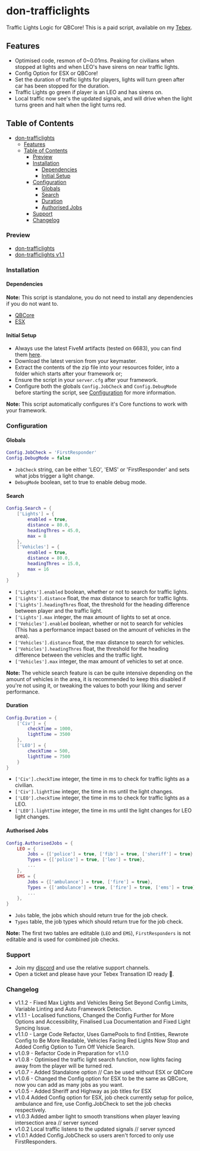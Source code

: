 # don-trafficlights

Traffic Lights Logic for QBCore! This is a paid script, available on my [Tebex](https://dons-developments.tebex.io/package/5370160).

## Features

- Optimised code, resmon of 0~0.01ms. Peaking for civilians when stopped at lights and when LEO's have sirens on near traffic lights.
- Config Option for ESX or QBCore!
- Set the duration of traffic lights for players, lights will turn green after car has been stopped for the duration.
- Traffic Lights go green if player is an LEO and has sirens on.
- Local traffic now see's the updated signals, and will drive when the light turns green and halt when the light turns red.

## Table of Contents

- [don-trafficlights](#don-trafficlights)
  - [Features](#features)
  - [Table of Contents](#table-of-contents)
    - [Preview](#preview)
    - [Installation](#installation)
      - [Dependencies](#dependencies)
      - [Initial Setup](#initial-setup)
    - [Configuration](#configuration)
      - [Globals](#globals)
      - [Search](#search)
      - [Duration](#duration)
      - [Authorised Jobs](#authorised-jobs)
    - [Support](#support)
    - [Changelog](#changelog)

### Preview

- [don-trafficlights](https://www.youtube.com/watch?v=xx_WiEObrHk)
- [don-trafficlights v1.1](https://streamable.com/1a4gll)

### Installation

#### Dependencies

**Note:** This script is standalone, you do not need to install any dependencies if you do not want to.

- [QBCore](https://github.com/qbcore-framework/qb-core)
- [ESX](https://github.com/esx-framework/esx-legacy)

#### Initial Setup

- Always use the latest FiveM artifacts (tested on 6683), you can find them [here](https://runtime.fivem.net/artifacts/fivem/build_server_windows/master/).
- Download the latest version from your keymaster.
- Extract the contents of the zip file into your resources folder, into a folder which starts after your framework or;
- Ensure the script in your `server.cfg` after your framework.
- Configure both the globals `Config.JobCheck` and `Config.DebugMode` before starting the script, see [Configuration](#configuration) for more information.

**Note:** This script automatically configures it's Core functions to work with your framework.

### Configuration

#### Globals

```lua
Config.JobCheck = 'FirstResponder'
Config.DebugMode = false
```

- `JobCheck` string, can be either 'LEO', 'EMS' or 'FirstResponder' and sets what jobs trigger a light change.
- `DebugMode` boolean, set to true to enable debug mode.

#### Search

```lua
Config.Search = {
    ['Lights'] = {
        enabled = true,
        distance = 80.0,
        headingThres = 45.0,
        max = 8
    },
    ['Vehicles'] = {
        enabled = true,
        distance = 80.0,
        headingThres = 15.0,
        max = 16
    }
}
```

- `['Lights'].enabled` boolean, whether or not to search for traffic lights.
- `['Lights'].distance` float, the max distance to search for traffic lights.
- `['Lights'].headingThres` float, the threshold for the heading difference between player and the traffic light.
- `['Lights'].max` integer, the max amount of lights to set at once.
- `['Vehicles'].enabled` boolean, whether or not to search for vehicles (This has a performance impact based on the amount of vehicles in the area).
- `['Vehicles'].distance` float, the max distance to search for vehicles.
- `['Vehicles'].headingThres` float, the threshold for the heading difference between the vehicles and the traffic light.
- `['Vehicles'].max` integer, the max amount of vehicles to set at once.
  
**Note:** The vehicle search feature is can be quite intensive depending on the amount of vehicles in the area, it is recommended to keep this disabled if you're not using it, or tweaking the values to both your liking and server performance.

#### Duration

```lua
Config.Duration = {
    ['Civ'] = {
        checkTime = 1000,
        lightTime = 3500
    },
    ['LEO'] = {
        checkTime = 500,
        lightTime = 7500
    }
}
```

- `['Civ'].checkTime` integer, the time in ms to check for traffic lights as a civilian.
- `['Civ'].lightTime` integer, the time in ms until the light changes.
- `['LEO'].checkTime` integer, the time in ms to check for traffic lights as a LEO.
- `['LEO'].lightTime` integer, the time in ms until the light changes for LEO light changes.

#### Authorised Jobs

```lua
Config.AuthorisedJobs = {
    LEO = {
        Jobs = {['police'] = true, ['fib'] = true, ['sheriff'] = true},
        Types = {['police'] = true, ['leo'] = true},
        ...
    },
    EMS = {
        Jobs = {['ambulance'] = true, ['fire'] = true},
        Types = {['ambulance'] = true, ['fire'] = true, ['ems'] = true},
        ...
    },
}
```

- `Jobs` table, the jobs which should return true for the job check.
- `Types` table, the job types which should return true for the job check.

**Note:** The first two tables are editable (`LEO` and `EMS`), `FirstResponders` is not editable and is used for combined job checks.

### Support

- Join my [discord](https://discord.gg/tVA58nbBuk) and use the relative support channels.
- Open a ticket and please have your Tebex Transation ID ready 🙂.

### Changelog

- v1.1.2 - Fixed Max Lights and Vehicles Being Set Beyond Config Limits, Variable Linting and Auto Framework Detection.
- v1.1.1 - Localised functions, Changed the Config Further for More Options and Accessibility, Finalised Lua Documentation and Fixed Light Syncing Issue.
- v1.1.0 - Large Code Refactor, Uses GamePools to find Entities, Rewrote Config to Be More Readable, Vehicles Facing Red Lights Now Stop and Added Config Option to Turn Off Vehicle Search.
- v1.0.9 - Refactor Code in Preparation for v1.1.0
- v1.0.8 - Optimised the traffic light search function, now lights facing away from the player will be turned red.
- v1.0.7 - Added Standalone option // Can be used without ESX or QBCore
- v1.0.6 - Changed the Config option for ESX to be the same as QBCore, now you can add as many jobs as you want.
- v1.0.5 - Added Sheriff and Highway as job titles for ESX
- v1.0.4 Added Config option for ESX, job check currently setup for police, ambulance and fire, use Config.JobCheck to set the job checks respectively.
- v1.0.3 Added amber light to smooth transitions when player leaving intersection area // server synced
- v1.0.2 Local traffic listens to the updated signals // server synced
- v1.0.1 Added Config.JobCheck so users aren't forced to only use FirstResponders.
